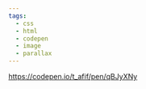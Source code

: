 ```yaml
---
tags:
  - css
  - html
  - codepen
  - image
  - parallax
---
```


https://codepen.io/t_afif/pen/qBJyXNy

